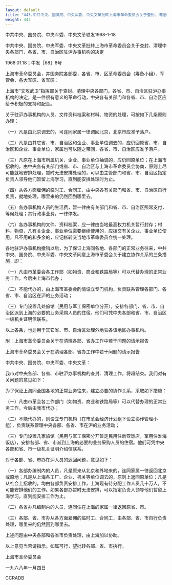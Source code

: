 ```yaml
---
layout: default
title: "443.中共中央、国务院、中央军委、中央文革批转上海市革命委员会关于查封、清理中央各部门，各省、市、自治区驻沪办事机构的决定"
weight: 443
---
```


中共中央、国务院、中央军委、中央文革联发1968-1-18

中共中央、国务院、中央军委、中央文革批转上海市革命委员会关于查封、清理中央各部门，各省、市、自治区驻沪办事机构的决定

1968.01.18；中发［68］8号

上海市革命委员会，并国务院各部委，各省、市、区革命委员会（筹备小组）、军管会、各大军区、省军区：

上海市“文攻武卫”指挥部关于查封、清理中央各部门，各省、市、自治区驻沪办事机构的决定，是一件很有意义的革命行动，中央各有关部门和各省、市、自治区应给予积极的支持和配合。

关于驻沪办事机构的人员、文件资料档案和材料、物资的处理，可按如下几条原则办理：

（一）凡是由北京调去的，可连同家属一律调回北京，北京市应准予落户。

（二）凡是由其它省、市、自治区和企业、事业单位调去的，应仍回原省、市、自治区和企业、事业单位，家属也可以随之带回，各省、市、自治区应准予落户。

（三）凡原在上海市所属机关、企业、事业单位抽调的，应仍回原单位；在上海市招收的，由中央各有关部门或省、市、自治区与上海市革命委员会协商，原则上尽可能就地安排处理，暂时无法安排处理的，可以由主管部门和省、市、自治区指定负责人领导他们暂留上海学习，直到能安排处理时为止。

（四）从各方面雇佣的临时工、合同工，由中央各有关部门和省、市、自治区自行负责，就地处理，哪里来的仍然回到哪里去。

（五）各办事机构人员的生活费，暂一律由有关部门和省、市、自治区照常支付，等候处理；其行政事业费，一律停发。

（六）各办事机构的文件、资料档案，应一律由当地最高权力机关暂行封存；材料、物资，凡有关企业、事业单位需要继续使用的，应拨交有关企业、事业单位使用，凡不用的和多余的，应记帐转交当地市革命委员会统一处理。

各地驻沪办事机构撤销以后，为了保证上海同各地、各部门的正常业务往来，中共中央、国务院、中央军委、中央文革同意上海市革委会关于建立协作关系的三条措施，即：

（一）凡由市革委会各工作部（如物资、商业和铁路局等）可以代替办理的正常业务工作，今后由上海市代办；

（二）不能代办的，由上海市革委会酌情设立专门机构，负责联系管理各部门、各省、市、自治区在沪的业务活动；

（三）专门设置几处旅馆（民用与军工保密单位分开），安排各部门、省、市、自治区派到上海的必要的业务采购人员的住宿。他们可凭中央各部和省、市、自治区一级机关证明信联系。

以上各条，也适用于其它省、市、自治区处理外地驻各该地区办事机构。

附：上海市革命委员会关于在清理各部、省办工作中若干问题的请示报告

上海市革命委员会关于在清理各部、省办工作中若干问题的请示报告

中共中央、国务院、中央军委、中央文革：

我市对中央各部、各省、市驻沪办事机构的查封、清理工作，将趋结束。我们对有关问题的意见如下：

为了保证上海同全国各地的正常业务往来，建立必要的协作关系，采取如下措施：

（一）凡由市革会各工作部门（如物资、商业和铁路局等）可以代替办理的正常业务工作，今后由我市代办；

（二）不能代办的，则设立专门机构（在市革会经济计划组下设立协作管理小组），负责联系管理中央各部、各省、市在沪的业务活动；

（三）专门设置几家旅馆（民用与军工保密分开暂定民用住新亚饭店，军用住淮海饭店），安排各部、省、市派到上海的必要的业务采购人员的住宿。他们可凭中央各部和省、市一级机关证明介绍信联系。

对于各部、省、市办在沪人员的返回问题，意见如下：

（一）各部办编制内的人员，凡是原来从北京和外地来的，连同家属一律返回北京或原地；凡是从上海各工厂、企业、机关等单位调去的，原则上返回原单位；凡是从社会上招收的，均由各部负责安排工作，上海现有待分配工作人员几十万人，不可能安排他们的工作。如果各部办暂时无法安排，可以指定负责人领导他们暂留上海学习，直到能安排工作为止。

（二）各省办凡编制内的人员，连同住在上海的家属一律返回原省、市。

（三）各部、省、市办从各方面雇佣的临时工、合同工，由各部、省、市自行负责处理，哪里来的仍然回到哪里去。

上述问题由中央各部和各省市负责处理，由上海加以协助。

以上意见当否请指示。如属可行，望批转各部、省、市执行。

上海市革命委员会

一九六八年一月四日

CCRADB

